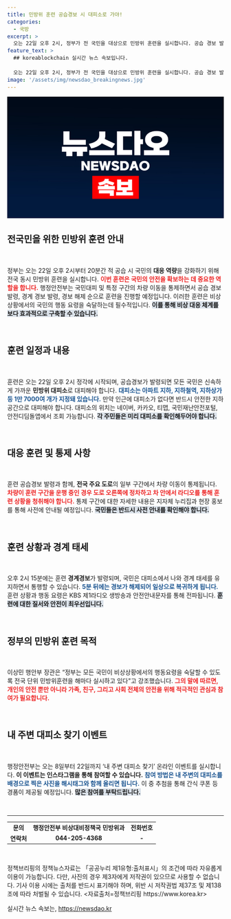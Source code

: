 ```yaml
---
title: 민방위 훈련 공습경보 시 대피소로 가야!
categories:
  - 국방
excerpt: >
  오는 22일 오후 2시, 정부가 전 국민을 대상으로 민방위 훈련을 실시합니다. 공습 경보 발령부터 대피소 안내까지, 안전한 대처법을 배우는 기회! 대피소 위치는 앱에서 확인하고, 훈련에 참여하세요. 
feature_text: >
  ## koreablockchain 실시간 뉴스 속보입니다.

  오는 22일 오후 2시, 정부가 전 국민을 대상으로 민방위 훈련을 실시합니다. 공습 경보 발령부터 대피소 안내까지, 안전한 대처법을 배우는 기회! 대피소 위치는 앱에서 확인하고, 훈련에 참여하세요. 
image: '/assets/img/newsdao_breakingnews.jpg'
---
```


<p><img src="/assets/img/newsdao_breakingnews.jpg" alt="koreablockchain 속보" /></p>

<h2 data-ke-size="size26">전국민을 위한 민방위 훈련 안내</h2>

<p data-ke-size="size16">&nbsp;</p>

<p>정부는 오는 22일 오후 2시부터 20분간 적 공습 시 국민의 <b>대응 역량</b>을 강화하기 위해 전국 동시 민방위 훈련을 실시합니다. <b><span style="color: #ee2323;">이번 훈련은 국민의 안전을 확보하는 데 중요한 역할을 합니다.</span></b> 행정안전부는 국민대피 및 특정 구간의 차량 이동을 통제하면서 공습 경보 발령, 경계 경보 발령, 경보 해제 순으로 훈련을 진행할 예정입니다. 이러한 훈련은 비상 상황에서의 국민의 행동 요령을 숙달하는데 필수적입니다. <b><span style="background-color: #21538527;">이를 통해 비상 대응 체계를 보다 효과적으로 구축할 수 있습니다.</span></b> </p>

<p data-ke-size="size16">&nbsp;</p>

<h2 data-ke-size="size26">훈련 일정과 내용</h2>

<p data-ke-size="size16">&nbsp;</p>

<p>훈련은 오는 22일 오후 2시 정각에 시작되며, 공습경보가 발령되면 모든 국민은 신속하게 가까운 <b>민방위 대피소</b>로 대피해야 합니다. <b><span style="color: #1a5490;">대피소는 아파트 지하, 지하철역, 지하상가 등 1만 7000여 개가 지정돼 있습니다.</span></b> 만약 인근에 대피소가 없다면 반드시 안전한 지하공간으로 대피해야 합니다. 대피소의 위치는 네이버, 카카오, 티맵, 국민재난안전포털, 안전디딤돌앱에서 조회 가능합니다. <b><span style="background-color: #21538527;">각 주민들은 미리 대피소를 확인해두어야 합니다.</span></b> </p>

<p data-ke-size="size16">&nbsp;</p>

<h2 data-ke-size="size26">대응 훈련 및 통제 사항</h2>

<p data-ke-size="size16">&nbsp;</p>

<p>훈련 공습경보 발령과 함께, <b>전국 주요 도로</b>의 일부 구간에서 차량 이동이 통제됩니다. <b><span style="color: #ee2323;">차량이 훈련 구간을 운행 중인 경우 도로 오른쪽에 정차하고 차 안에서 라디오를 통해 훈련 상황을 청취해야 합니다.</span></b> 통제 구간에 대한 자세한 내용은 지자체 누리집과 현장 홍보를 통해 사전에 안내될 예정입니다. <b><span style="background-color: #21538527;">국민들은 반드시 사전 안내를 확인해야 합니다.</span></b></p>

<p data-ke-size="size16">&nbsp;</p>

<h2 data-ke-size="size26">훈련 상황과 경계 태세</h2>

<p data-ke-size="size16">&nbsp;</p>

<p>오후 2시 15분에는 훈련 <b>경계경보</b>가 발령되며, 국민은 대피소에서 나와 경계 태세를 유지하면서 통행할 수 있습니다. <b><span style="color: #1a5490;">5분 뒤에는 경보가 해제되어 일상으로 복귀하게 됩니다.</span></b> 훈련 상황과 행동 요령은 KBS 제1라디오 생방송과 안전안내문자를 통해 전파됩니다. <b><span style="background-color: #21538527;">훈련에 대한 질서와 안전이 최우선입니다.</span></b></p>

<p data-ke-size="size16">&nbsp;</p>

<h2 data-ke-size="size26">정부의 민방위 훈련 목적</h2>

<p data-ke-size="size16">&nbsp;</p>

<p>이상민 행안부 장관은 “정부는 모든 국민이 비상상황에서의 행동요령을 숙달할 수 있도록 전국 단위 민방위훈련을 해마다 실시하고 있다"고 강조했습니다. <b><span style="color: #ee2323;">그의 말에 따르면, 개인의 안전 뿐만 아니라 가족, 친구, 그리고 사회 전체의 안전을 위해 적극적인 관심과 참여가 필요합니다.</span></b> </p>

<p data-ke-size="size16">&nbsp;</p>

<h2 data-ke-size="size26">내 주변 대피소 찾기 이벤트</h2>

<p data-ke-size="size16">&nbsp;</p>

<p>행정안전부는 오는 8일부터 22일까지 ‘내 주변 대피소 찾기’ 온라인 이벤트를 실시합니다. <b>이 이벤트는 인스타그램을 통해 참여할 수 있습니다.</b> <b><span style="color: #1a5490;">참여 방법은 내 주변의 대피소를 배경으로 찍은 사진을 해시태그와 함께 올리면 됩니다.</span></b> 이 중 추첨을 통해 간식 쿠폰 등 경품이 제공될 예정입니다. <b><span style="background-color: #21538527;">많은 참여를 부탁드립니다.</span></b> </p>

<p data-ke-size="size16">&nbsp;</p>

<hr>

<table>
<tr>
<td style="text-align: center; height: 17px;"><b>문의</b></td>
<td style="text-align: center; height: 17px;"><b>행정안전부 비상대비정책국 민방위과</b></td>
<td style="text-align: center; height: 17px;"><b>전화번호</b></td>
</tr>
<tr>
<td style="text-align: center; height: 17px;"><b>연락처</b></td>
<td style="text-align: center; height: 17px;"><b>044-205-4368</b></td>
<td style="text-align: center; height: 17px;"><b>-</b></td>
</tr>
</table>

<p data-ke-size="size16">&nbsp;</p>

<p>정책브리핑의 정책뉴스자료는 「공공누리 제1유형:출처표시」의 조건에 따라 자유롭게 이용이 가능합니다. 다만, 사진의 경우 제3자에게 저작권이 있으므로 사용할 수 없습니다. 기사 이용 시에는 출처를 반드시 표기해야 하며, 위반 시 저작권법 제37조 및 제138조에 따라 처벌될 수 있습니다. &lt;자료출처=정책브리핑 https://www.korea.kr></p>
실시간 뉴스 속보는, <a href="https://newsdao.kr" rel="dofollow">https://newsdao.kr</a>


